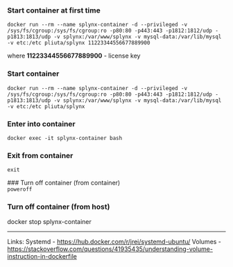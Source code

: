 ### Start container at first time  
`docker run --rm --name splynx-container -d --privileged -v /sys/fs/cgroup:/sys/fs/cgroup:ro -p80:80 -p443:443 -p1812:1812/udp -p1813:1813/udp -v splynx:/var/www/splynx -v mysql-data:/var/lib/mysql -v etc:/etc pliuta/splynx 11223344556677889900`

where **11223344556677889900** - license key

### Start container  
`docker run --rm --name splynx-container -d --privileged -v /sys/fs/cgroup:/sys/fs/cgroup:ro -p80:80 -p443:443 -p1812:1812/udp -p1813:1813/udp -v splynx:/var/www/splynx -v mysql-data:/var/lib/mysql -v etc:/etc pliuta/splynx`

### Enter into container  
`docker exec -it splynx-container bash`

### Exit from container  
`exit`

### Turn off container (from container)  
`poweroff`

### Turn off container (from host)
docker stop splynx-container

---

Links:
Systemd - https://hub.docker.com/r/jrei/systemd-ubuntu/
Volumes - https://stackoverflow.com/questions/41935435/understanding-volume-instruction-in-dockerfile
